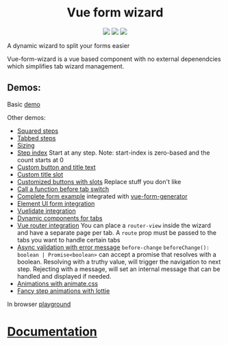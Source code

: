 
<h1 align="center">Vue form wizard</h1>

<p align="center">
  <a href="https://www.npmjs.com/package/inertia-vue-form-wizard"><img src="https://img.shields.io/npm/v/inertia-vue-form-wizard.svg"></a>
  <a href="https://www.npmjs.com/package/inertia-vue-form-wizard"><img src="https://img.shields.io/npm/dt/inertia-vue-form-wizard.svg"></a>
  <a href="https://github.com/wrtisans/inertia-vue-form-wizard/blob/master/LICENCE.md"><img src="https://img.shields.io/badge/license-MIT-blue.svg"></a>
</p>

A dynamic wizard to split your forms easier

Vue-form-wizard is a vue based component with no external depenendcies which simplifies tab wizard management.

## Demos:
Basic [demo](https://jsfiddle.net/bt5dhqtf/97/)

Other demos:
* [Squared steps](https://jsfiddle.net/bt5dhqtf/98/)
* [Tabbed steps](https://jsfiddle.net/bt5dhqtf/99/)
* [Sizing](https://jsfiddle.net/CristiJ/bt5dhqtf/924/)
* [Step index](https://jsfiddle.net/bt5dhqtf/100/) Start at any step. Note: start-index is zero-based and the count starts at 0
* [Custom button and title text](https://jsfiddle.net/bt5dhqtf/101/)
* [Custom title slot](https://jsfiddle.net/bt5dhqtf/102/)
* [Customized buttons with slots](https://jsfiddle.net/bt5dhqtf/103/) Replace stuff you don't like
* [Call a function before tab switch](https://jsfiddle.net/bt5dhqtf/105/)
* [Complete form example](https://jsfiddle.net/CristiJ/bt5dhqtf/286/) integrated with [vue-form-generator](https://github.com/icebob/vue-form-generator)
* [Element UI form integration](https://codesandbox.io/s/l9mz5zn7yz)
* [Vuelidate integration](https://jsfiddle.net/CristiJ/bt5dhqtf/1119/)
* [Dynamic components for tabs](https://jsfiddle.net/bt5dhqtf/973/)
* [Vue router integration](https://jsfiddle.net/bt5dhqtf/267/) You can place a `router-view` inside the wizard and have a separate page per tab. A `route` prop must be passed to the tabs you want to handle certain tabs
* [Async validation with error message](https://jsfiddle.net/CristiJ/bt5dhqtf/298/) `before-change` `beforeChange(): boolean | Promise<boolean>` can accept a promise that resolves with a boolean. Resolving with a truthy value, will trigger the navigation to next step. Rejecting with a message, will set an internal message that can be handled and displayed if needed.
* [Animations with animate.css](https://jsfiddle.net/bt5dhqtf/1478/)
* [Fancy step animations with lottie](https://codesandbox.io/s/3y0voo2oxp)

In browser [playground](https://cristijora.github.io/vue-form-wizard/#/?id=playground)

# [Documentation](https://binarcode.github.io/vue-form-wizard/#/)
